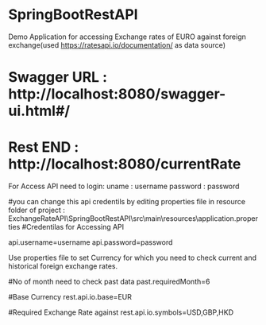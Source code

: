 # SpringBootRestAPI
Demo Application for accessing Exchange rates of EURO against foreign exchange(used https://ratesapi.io/documentation/ as data source)
# Swagger URL : http://localhost:8080/swagger-ui.html#/
# Rest END : http://localhost:8080/currentRate

For Access API need to login:
uname : username
password : password

 

#you can change this api credentils by editing properties file in resource folder of project : ExchangeRateAPI\SpringBootRestAPI\src\main\resources\application.properties
#Credentilas for Accessing API

api.username=username
api.password=password

Use properties file to set Currency for which you need to check current and historical foreign exchange rates.

#No of month need to check past data
past.requiredMonth=6

#Base Currency
rest.api.io.base=EUR

#Required Exchange Rate against
rest.api.io.symbols=USD,GBP,HKD
